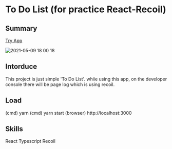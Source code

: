 # To Do List (for practice React-Recoil)

## Summary
[Try App](https://whlee0525.github.io/todo-react-recoil/)

![2021-05-09 18 00 18](https://user-images.githubusercontent.com/29941220/117566295-cf361600-b0f0-11eb-9749-cd68c88dbd5f.gif)


## Intorduce
This project is just simple 'To Do List'.
whiie using this app, 
on the developer console
there will be page log which is using recoil.

## Load
(cmd) yarn
(cmd) yarn start
(browser) http://localhost:3000

## Skills
React
Typescript
Recoil
